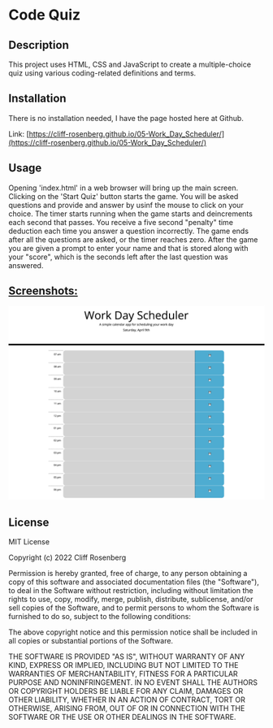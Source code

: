# Code Quiz

## Description

This project uses HTML, CSS and JavaScript to create a multiple-choice quiz using various coding-related definitions and terms.

## Installation

There is no installation needed, I have the page hosted here at Github.

Link: [https://cliff-rosenberg.github.io/05-Work_Day_Scheduler/](https://cliff-rosenberg.github.io/05-Work_Day_Scheduler/)

## Usage

Opening 'index.html' in a web browser will bring up the main screen. Clicking on the 'Start Quiz' button starts the game. You will be asked questions and provide and answer by usinf the mouse to click on your choice. The timer starts running when the game starts and deincrements each second that passes. You receive a five second "penalty" time deduction each time you answer a question incorrectly. The game ends after all the questions are asked, or the timer reaches zero. After the game you are given a prompt to enter your name and that is stored along with your "score", which is the seconds left after the last question was answered.

<h2><u>Screenshots:</u></h2>

![screenshot1](assets/screenshot_scheduler.png)


## License

MIT License

Copyright (c) 2022 Cliff Rosenberg

Permission is hereby granted, free of charge, to any person obtaining a copy
of this software and associated documentation files (the "Software"), to deal
in the Software without restriction, including without limitation the rights
to use, copy, modify, merge, publish, distribute, sublicense, and/or sell
copies of the Software, and to permit persons to whom the Software is
furnished to do so, subject to the following conditions:

The above copyright notice and this permission notice shall be included in all
copies or substantial portions of the Software.

THE SOFTWARE IS PROVIDED "AS IS", WITHOUT WARRANTY OF ANY KIND, EXPRESS OR
IMPLIED, INCLUDING BUT NOT LIMITED TO THE WARRANTIES OF MERCHANTABILITY,
FITNESS FOR A PARTICULAR PURPOSE AND NONINFRINGEMENT. IN NO EVENT SHALL THE
AUTHORS OR COPYRIGHT HOLDERS BE LIABLE FOR ANY CLAIM, DAMAGES OR OTHER
LIABILITY, WHETHER IN AN ACTION OF CONTRACT, TORT OR OTHERWISE, ARISING FROM,
OUT OF OR IN CONNECTION WITH THE SOFTWARE OR THE USE OR OTHER DEALINGS IN THE
SOFTWARE.
